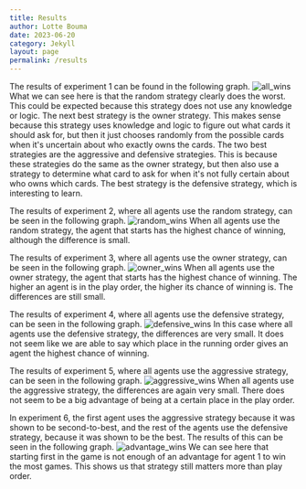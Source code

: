 ```yaml
---
title: Results 
author: Lotte Bouma
date: 2023-06-20
category: Jekyll
layout: page
permalink: /results
---
```



The results of experiment 1 can be found in the following graph.
![all_wins](./assets/images/all_wins.png)
What we can see here is that the random strategy clearly does the worst. This could be expected because this strategy does not use any knowledge or logic. The next best strategy is the owner strategy. This makes sense because this strategy uses knowledge and logic to figure out what cards it should ask for, but then it just chooses randomly from the possible cards when it's uncertain about who exactly owns the cards. The two best strategies are the aggressive and defensive strategies. This is because these strategies do the same as the owner strategy, but then also use a strategy to determine what card to ask for when it's not fully certain about who owns which cards. The best strategy is the defensive strategy, which is interesting to learn.

The results of experiment 2, where all agents use the random strategy, can be seen in the following graph.
![random_wins](./assets/images/random_wins.png)
When all agents use the random strategy, the agent that starts has the highest chance of winning, although the difference is small.

The results of experiment 3, where all agents use the owner strategy, can be seen in the following graph.
![owner_wins](./assets/images/owner_wins.png)
When all agents use the owner strategy, the agent that starts has the highest chance of winning. The higher an agent is in the play order, the higher its chance of winning is. The differences are still small.

The results of experiment 4, where all agents use the defensive strategy, can be seen in the following graph.
![defensive_wins](./assets/images/defensive_wins.png)
In this case where all agents use the defensive strategy, the differences are very small. It does not seem like we are able to say which place in the running order gives an agent the highest chance of winning.

The results of experiment 5, where all agents use the aggressive strategy, can be seen in the following graph.
![aggressive_wins](./assets/images/aggressive_wins.png)
When all agents use the aggressive strategy, the differences are again very small. There does not seem to be a big advantage of being at a certain place in the play order.

In experiment 6, the first agent uses the aggressive strategy because it was shown to be second-to-best, and the rest of the agents use the defensive strategy, because it was shown to be the best. The results of this can be seen in the following graph.
![advantage_wins](./assets/images/advantage_wins.png)
We can see here that starting first in the game is not enough of an advantage for agent 1 to win the most games. This shows us that strategy still matters more than play order.